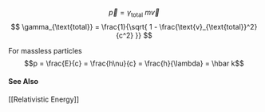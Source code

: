 $$
\vec{p} 
= \gamma_{\text{total}} \ m \vec{v}
$$
$$
\gamma_{\text{total}} = \frac{1}{\sqrt{ 1 - \frac{\text{v}_{\text{total}}^2}{c^2} }}
$$

For massless particles
$$p = \frac{E}{c} = \frac{h\nu}{c} = \frac{h}{\lambda} = \hbar k$$

#### See Also
[[Relativistic Energy]]